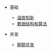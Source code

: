 * 基础
  * [温故知新](/java/base.md)
  * [数据结构和算法](/java/struct.md)

* 并发
  * [聊聊并发](http://ifeve.com/volatile/)